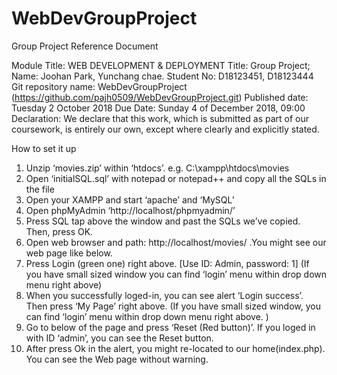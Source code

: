 # WebDevGroupProject
Group Project Reference Document

Module Title: WEB DEVELOPMENT & DEPLOYMENT
Title: Group Project;
Name: Joohan Park, Yunchang chae.
Student No: D18123451, D18123444
Git repository name: WebDevGroupProject (https://github.com/pajh0509/WebDevGroupProject.git)
Published date: Tuesday 2 October 2018
Due Date: Sunday 4 of December 2018, 09:00
Declaration: We declare that this work, which is submitted as part of our coursework, is entirely our own, except where clearly and explicitly stated. 

How to set it up
1.	Unzip ‘movies.zip’ within ‘htdocs’.
e.g. C:\xampp\htdocs\movies 
2.	Open ‘initialSQL.sql’ with notepad or notepad++ and copy all the SQLs in the file
3.	Open your XAMPP and start ‘apache’ and ‘MySQL’  
4.	Open phpMyAdmin ‘http://localhost/phpmyadmin/’
5.	Press SQL tap above the window and past the SQLs we’ve copied. Then, press OK.
6.	Open web browser and path: http://localhost/movies/ .You might see our web page like below.
7.	Press Login (green one) right above. [Use ID: Admin, password: 1]
(If you have small sized window you can find ‘login’ menu within drop down menu right above)
8.	When you successfully loged-in, you can see alert ‘Login success’. Then press ‘My Page’ right above.
(If you have small sized window, you can find ‘login’ menu within drop down menu right above. )
9.	Go to below of the page and press ‘Reset (Red button)’. If you loged in with ID ‘admin’, you can see the Reset button.
10.	After press Ok in the alert, you might re-located to our home(index.php). You can see the Web page without warning.

